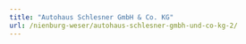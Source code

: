```yaml
---
title: "Autohaus Schlesner GmbH & Co. KG"
url: /nienburg-weser/autohaus-schlesner-gmbh-und-co-kg-2/
---
```

